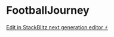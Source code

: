 # FootballJourney

[Edit in StackBlitz next generation editor ⚡️](https://stackblitz.com/~/github.com/goatfahad/FootballJourney)